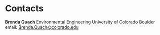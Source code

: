 # Contacts

**Brenda Quach**
Environmental Engineering
University of Colorado Boulder
email: Brenda.Quach@colorado.edu


